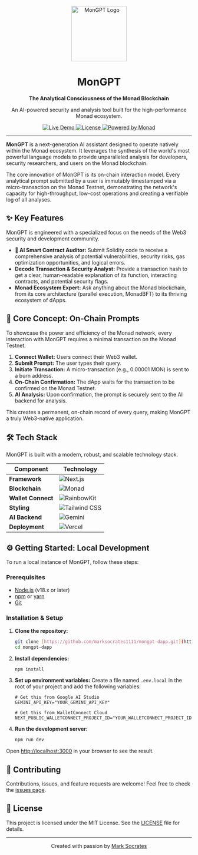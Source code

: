 <div align="center">
  <img src="[https://raw.githubusercontent.com/marksocrates1111/mongpt-dapp/main/public/logo.png](https://raw.githubusercontent.com/marksocrates1111/mongpt-dapp/refs/heads/main/MonGPT.jpg)" alt="MonGPT Logo" width="150">
  <h1>MonGPT</h1>
  <p>
    <b>The Analytical Consciousness of the Monad Blockchain</b>
  </p>
  <p>
    An AI-powered security and analysis tool built for the high-performance Monad ecosystem.
  </p>
  
  <a href="https://mongpt.marksocratests.xyz/">
    <img src="https://img.shields.io/badge/Live%20Demo-▲%20Vercel-black?style=for-the-badge" alt="Live Demo">
  </a>
  <a href="https://github.com/marksocrates1111/mongpt-dapp/blob/main/LICENSE">
    <img src="https://img.shields.io/badge/License-MIT-purple?style=for-the-badge" alt="License">
  </a>
  <a href="https://monad.xyz/">
    <img src="https://img.shields.io/badge/Powered%20by-Monad-violet?style=for-the-badge" alt="Powered by Monad">
  </a>

</div>

---

**MonGPT** is a next-generation AI assistant designed to operate natively within the Monad ecosystem. It leverages the synthesis of the world's most powerful language models to provide unparalleled analysis for developers, security researchers, and users on the Monad blockchain.

The core innovation of MonGPT is its on-chain interaction model. Every analytical prompt submitted by a user is immutably timestamped via a micro-transaction on the Monad Testnet, demonstrating the network's capacity for high-throughput, low-cost operations and creating a verifiable log of all analyses.

## ✨ Key Features

MonGPT is engineered with a specialized focus on the needs of the Web3 security and development community.

* **🧠 AI Smart Contract Auditor:** Submit Solidity code to receive a comprehensive analysis of potential vulnerabilities, security risks, gas optimization opportunities, and logical errors.
* **Decode Transaction & Security Analyst:** Provide a transaction hash to get a clear, human-readable explanation of its function, interacting contracts, and potential security flags.
* **Monad Ecosystem Expert:** Ask anything about the Monad blockchain, from its core architecture (parallel execution, MonadBFT) to its thriving ecosystem of dApps.

## 🚀 Core Concept: On-Chain Prompts

To showcase the power and efficiency of the Monad network, every interaction with MonGPT requires a minimal transaction on the Monad Testnet.

1.  **Connect Wallet:** Users connect their Web3 wallet.
2.  **Submit Prompt:** The user types their query.
3.  **Initiate Transaction:** A micro-transaction (e.g., 0.00001 MON) is sent to a burn address.
4.  **On-Chain Confirmation:** The dApp waits for the transaction to be confirmed on the Monad Testnet.
5.  **AI Analysis:** Upon confirmation, the prompt is securely sent to the AI backend for analysis.

This creates a permanent, on-chain record of every query, making MonGPT a truly Web3-native application.

## 🛠️ Tech Stack

MonGPT is built with a modern, robust, and scalable technology stack.

| Component         | Technology                                                                                                  |
| ----------------- | ----------------------------------------------------------------------------------------------------------- |
| **Framework** | ![Next.js](https://img.shields.io/badge/Next.js-000000?style=for-the-badge&logo=next.js&logoColor=white)      |
| **Blockchain** | ![Monad](https://img.shields.io/badge/Monad-9B51E0?style=for-the-badge&logo=ethereum&logoColor=white)          |
| **Wallet Connect**| ![RainbowKit](https://img.shields.io/badge/RainbowKit-0E76FD?style=for-the-badge&logo=rainbow&logoColor=white)|
| **Styling** | ![Tailwind CSS](https://img.shields.io/badge/Tailwind_CSS-38B2AC?style=for-the-badge&logo=tailwind-css&logoColor=white) |
| **AI Backend** | ![Gemini](https://img.shields.io/badge/Google_Gemini-8E75B9?style=for-the-badge&logo=google&logoColor=white)    |
| **Deployment** | ![Vercel](https://img.shields.io/badge/Vercel-000000?style=for-the-badge&logo=vercel&logoColor=white)          |

## ⚙️ Getting Started: Local Development

To run a local instance of MonGPT, follow these steps:

### Prerequisites

- [Node.js](https://nodejs.org/en/) (v18.x or later)
- [npm](https://www.npmjs.com/) or [yarn](https://yarnpkg.com/)
- [Git](https://git-scm.com/)

### Installation & Setup

1.  **Clone the repository:**
    ```bash
    git clone [https://github.com/marksocrates1111/mongpt-dapp.git](https://github.com/marksocrates1111/mongpt-dapp.git)
    cd mongpt-dapp
    ```

2.  **Install dependencies:**
    ```bash
    npm install
    ```

3.  **Set up environment variables:**
    Create a file named `.env.local` in the root of your project and add the following variables:
    ```env
    # Get this from Google AI Studio
    GEMINI_API_KEY="YOUR_GEMINI_API_KEY"

    # Get this from WalletConnect Cloud
    NEXT_PUBLIC_WALLETCONNECT_PROJECT_ID="YOUR_WALLETCONNECT_PROJECT_ID"
    ```

4.  **Run the development server:**
    ```bash
    npm run dev
    ```

Open [http://localhost:3000](http://localhost:3000) in your browser to see the result.

## 🤝 Contributing

Contributions, issues, and feature requests are welcome! Feel free to check the [issues page](https://github.com/marksocrates1111/mongpt-dapp/issues).

## 📄 License

This project is licensed under the MIT License. See the [LICENSE](https://github.com/marksocrates1111/mongpt-dapp/blob/main/LICENSE) file for details.

---
<div align="center">
  <p>Created with passion by <a href="https://github.com/marksocrates1111">Mark Socrates</a></p>
</div>
